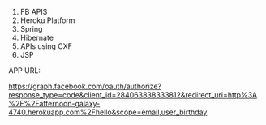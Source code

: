 1. FB APIS
2. Heroku Platform
3. Spring
4. Hibernate
5. APIs using CXF
6. JSP

APP URL:

https://graph.facebook.com/oauth/authorize?response_type=code&client_id=284063838333812&redirect_uri=http%3A%2F%2Fafternoon-galaxy-4740.herokuapp.com%2Fhello&scope=email,user_birthday
